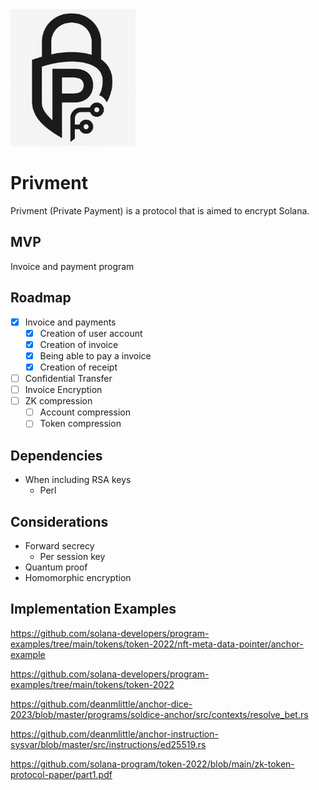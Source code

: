 <img src="./public/logo/privment_black_white_smaller.png" alt="Privment Logo" width="200"/>

# Privment
Privment (Private Payment) is a protocol that is aimed to encrypt Solana.

## MVP 
Invoice and payment program

## Roadmap
- [x] Invoice and payments
  - [x] Creation of user account
  - [x] Creation of invoice
  - [x] Being able to pay a invoice
  - [x] Creation of receipt
- [ ] Confidential Transfer
- [ ] Invoice Encryption
- [ ] ZK compression
  - [ ] Account compression
  - [ ] Token compression

## Dependencies
- When including RSA keys
  - Perl

## Considerations
- Forward secrecy
  - Per session key
- Quantum proof
- Homomorphic encryption

## Implementation Examples
https://github.com/solana-developers/program-examples/tree/main/tokens/token-2022/nft-meta-data-pointer/anchor-example 

https://github.com/solana-developers/program-examples/tree/main/tokens/token-2022

https://github.com/deanmlittle/anchor-dice-2023/blob/master/programs/soldice-anchor/src/contexts/resolve_bet.rs 

https://github.com/deanmlittle/anchor-instruction-sysvar/blob/master/src/instructions/ed25519.rs

https://github.com/solana-program/token-2022/blob/main/zk-token-protocol-paper/part1.pdf 